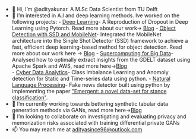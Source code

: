 - 👋 Hi, I’m @adityakunar. A M.Sc Data Scientist from TU Delft
- 👀 I’m interested in A.I and deep learning methods. Ive worked on the following projects:
      - [Deep Learning](https://github.com/adityakunar/DeepLearning)- A Reproduction of Dropout in Deep Learning using Pytorch. Read more about our work-> [Blog](https://medium.com/tu-delft-eemcs-student-projects/a-reproduction-attempt-of-dropout-a-simple-way-to-prevent-neural-networks-from-overfitting-43f5c97bc314)
      - [Object Detection with SSD and MobileNet](https://github.com/adityakunar/pytorch-ssd)- Integrated the MobileNet architecture into the Single Shot Detector (SSD) framework to achieve a fast, efficient deep learning-based method for object detection. Read more about our work here -> [Blog](https://adityakunar.medium.com/object-detection-with-ssd-and-mobilenet-aeedc5917ad0)
      - [Supercomputing for Big Data](https://github.com/adityakunar/SBD-tudelft)- Analysed how to optimally extract insights from the GDELT dataset using Apache Spark and AWS, read more here->[Blog](https://adityakunar.medium.com/big-data-processing-using-apache-spark-1beed579aadd)     
      - [Cyber Data Analytics](https://github.com/adityakunar/cda-2020)- Class Imbalance Learning and Anomoly detection for Static and Time-series data using python. 
      - [Natural Language Processing](https://github.com/adityakunar/stance-detection)- Fake news detector built using python by implementing the paper ["Emergent: a novel data-set for stance classification"](https://aclanthology.org/N16-1138.pdf).
- 🌱 I’m currently working towards bettering synthetic tabular data generation methods via GANs, read more here->[Blog](https://adityakunar.medium.com/ctab-gan-effective-table-data-synthesizing-39d086a1b7b0)
- 💞️ I’m looking to collaborate on investigating and evaluating privacy and memorization risks associated with training differential private GANs
- 📫 You may reach me at adityasince96@outlook.com

